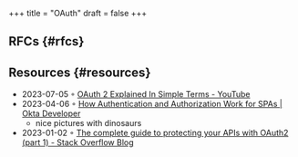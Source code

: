 +++
title = "OAuth"
draft = false
+++

## RFCs {#rfcs}


## Resources {#resources}

-   2023-07-05 ◦ [OAuth 2 Explained In Simple Terms - YouTube](https://www.youtube.com/watch?v=ZV5yTm4pT8g)
-   2023-04-06 ◦ [How Authentication and Authorization Work for SPAs | Okta Developer](https://developer.okta.com/blog/2023/04/04/spa-auth-tokens)
    -   nice pictures with dinosaurs
-   2023-01-02 ◦ [The complete guide to protecting your APIs with OAuth2 (part 1) - Stack Overflow Blog](https://stackoverflow.blog/2022/12/22/the-complete-guide-to-protecting-your-apis-with-oauth2/)
